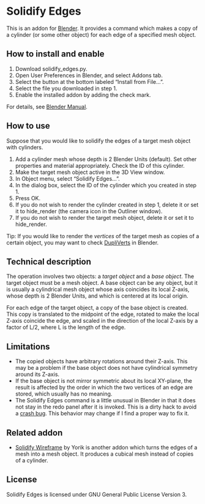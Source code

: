 # Solidify Edges

This is an addon for [Blender](http://www.blender.org/).  It provides a command which makes a copy of a cylinder (or some other object) for each edge of a specified mesh object.

## How to install and enable

1. Download solidify_edges.py.
2. Open User Preferences in Blender, and select Addons tab.
3. Select the button at the bottom labeled “Install from File...”.
4. Select the file you downloaded in step 1.
5. Enable the installed addon by adding the check mark.

For details, see [Blender Manual](http://wiki.blender.org/index.php/Doc:2.6/Manual/Extensions/Python/Add-Ons).

## How to use

Suppose that you would like to solidify the edges of a target mesh object with cylinders.

1. Add a cylinder mesh whose depth is 2 Blender Units (default).  Set other properties and material appropriately.  Check the ID of this cylinder.
2. Make the target mesh object active in the 3D View window.
3. In Object menu, select “Solidify Edges...”.
4. In the dialog box, select the ID of the cylinder which you created in step 1.
5. Press OK.
6. If you do not wish to render the cylinder created in step 1, delete it or set it to hide_render (the camera icon in the Outliner window).
7. If you do not wish to render the target mesh object, delete it or set it to hide_render.

Tip: If you would like to render the _vertices_ of the target mesh as copies of a certain object, you may want to check [DupliVerts](http://wiki.blender.org/index.php/Doc:2.6/Manual/Modeling/Objects/Duplication/DupliVerts) in Blender.

## Technical description

The operation involves two objects: a _target object_ and a _base object_.  The target object must be a mesh object.  A base object can be any object, but it is usually a cylindrical mesh object whose axis coincides its local Z-axis, whose depth is 2 Blender Units, and which is centered at its local origin.

For each edge of the target object, a copy of the base object is created.  This copy is translated to the midpoint of the edge, rotated to make the local Z-axis coincide the edge, and scaled in the direction of the local Z-axis by a factor of L/2, where L is the length of the edge.

## Limitations

* The copied objects have arbitrary rotations around their Z-axis.  This may be a problem if the base object does not have cylindrical symmetry around its Z-axis.
* If the base object is not mirror symmetric about its local XY-plane, the result is affected by the order in which the two vertices of an edge are stored, which usually has no meaning.
* The Solidify Edges command is a little unusual in Blender in that it does not stay in the redo panel after it is invoked.  This is a dirty hack to avoid a [crash bug](https://github.com/yuasakusa/solidify_edges/issues/1).  This behavior may change if I find a proper way to fix it.

## Related addon

* [Solidify Wireframe](http://wiki.blender.org/index.php/Extensions:2.6/Py/Scripts/Modeling/Solidify_Wireframe) by Yorik is another addon which turns the edges of a mesh into a mesh object.  It produces a cubical mesh instead of copies of a cylinder.

## License

Solidify Edges is licensed under GNU General Public License Version 3.
